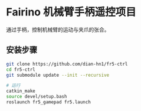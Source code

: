 # Fairino 机械臂手柄遥控项目
通过手柄，控制机械臂的运动与夹爪的张合。

## 安装步骤
```bash
git clone https://github.com/dian-hn1/fr5-ctrl
cd fr5-ctrl
git submodule update --init --recursive

# 运行
catkin_make
source devel/setup.bash
roslaunch fr5_gamepad fr5.launch
```
